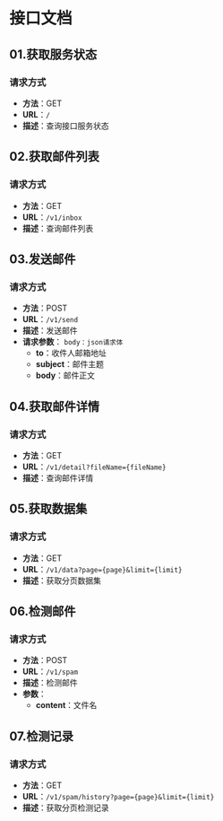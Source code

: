# 接口文档

## 01.获取服务状态

### 请求方式
- **方法**：GET
- **URL**：`/`
- **描述**：查询接口服务状态

## 02.获取邮件列表
### 请求方式
- **方法**：GET
- **URL**：`/v1/inbox`
- **描述**：查询邮件列表

## 03.发送邮件
### 请求方式
- **方法**：POST
- **URL**：`/v1/send`
- **描述**：发送邮件
- **请求参数**：
  `body：json请求体`
  - **to**：收件人邮箱地址
  - **subject**：邮件主题
  - **body**：邮件正文

## 04.获取邮件详情
### 请求方式
- **方法**：GET
- **URL**：`/v1/detail?fileName={fileName}`
- **描述**：查询邮件详情

## 05.获取数据集
### 请求方式
- **方法**：GET
- **URL**：`/v1/data?page={page}&limit={limit}`
- **描述**：获取分页数据集

## 06.检测邮件
### 请求方式
- **方法**：POST
- **URL**：`/v1/spam`
- **描述**：检测邮件
- **参数**：
  - **content**：文件名

## 07.检测记录
### 请求方式
- **方法**：GET
- **URL**：`/v1/spam/history?page={page}&limit={limit}`
- **描述**：获取分页检测记录
